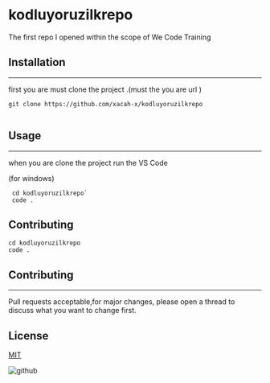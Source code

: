 # kodluyoruzilkrepo

The first repo I opened within the scope of We Code Training

## Installation

---

first you are  must clone the project .(must the you are url )



```terminal
git clone https://github.com/xacah-x/kodluyoruzilkrepo


```

## Usage

---

when you are clone the project run the VS Code 

(for windows)

```terminal
 cd kodluyoruzilkrepo`
 code .
```
## Contributing

```
cd kodluyoruzilkrepo
code . 
```

## Contributing


---

Pull requests acceptable,for major changes, please open a thread to discuss what you want to change first.

## License

[MIT](https://choosealicense.com/licenses/mit/)


![github](deneme.jpg)